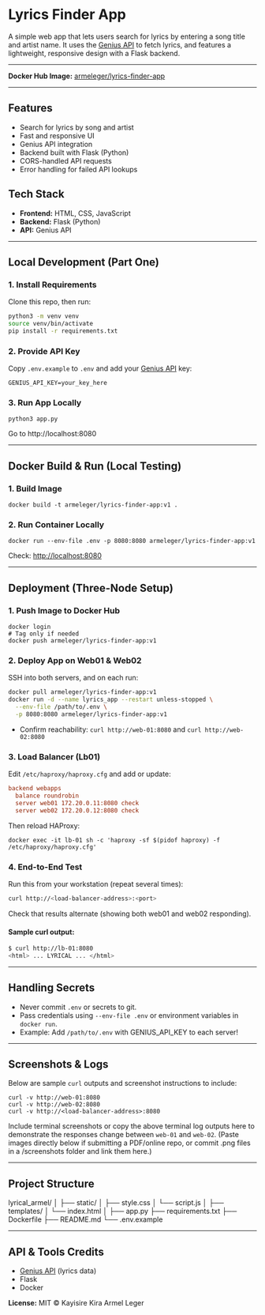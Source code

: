 # Lyrics Finder App

A simple web app that lets users search for lyrics by entering a song title and artist name. It uses the [Genius API](https://docs.genius.com/) to fetch lyrics, and features a lightweight, responsive design with a Flask backend.

---

**Docker Hub Image:** [armeleger/lyrics-finder-app](https://hub.docker.com/r/armeleger/lyrics-finder-app)

---

## Features

- Search for lyrics by song and artist
- Fast and responsive UI
- Genius API integration
- Backend built with Flask (Python)
- CORS-handled API requests
- Error handling for failed API lookups

## Tech Stack
- **Frontend:** HTML, CSS, JavaScript
- **Backend:** Flask (Python)
- **API:** Genius API

---

## Local Development (Part One)

### 1. Install Requirements
Clone this repo, then run:
```bash
python3 -m venv venv
source venv/bin/activate
pip install -r requirements.txt
```

### 2. Provide API Key
Copy `.env.example` to `.env` and add your [Genius API](https://genius.com/developers) key:
```
GENIUS_API_KEY=your_key_here
```

### 3. Run App Locally
```
python3 app.py
```
Go to http://localhost:8080

---

## Docker Build & Run (Local Testing)

### 1. Build Image
```
docker build -t armeleger/lyrics-finder-app:v1 .
```

### 2. Run Container Locally
```
docker run --env-file .env -p 8080:8080 armeleger/lyrics-finder-app:v1
```
Check: [http://localhost:8080](http://localhost:8080)

---

## Deployment (Three-Node Setup)

### 1. Push Image to Docker Hub
```
docker login
# Tag only if needed
docker push armeleger/lyrics-finder-app:v1
```

### 2. Deploy App on Web01 & Web02
SSH into both servers, and on each run:
```sh
docker pull armeleger/lyrics-finder-app:v1
docker run -d --name lyrics_app --restart unless-stopped \
  --env-file /path/to/.env \
  -p 8080:8080 armeleger/lyrics-finder-app:v1
```

- Confirm reachability: `curl http://web-01:8080` and `curl http://web-02:8080`

### 3. Load Balancer (Lb01)

Edit `/etc/haproxy/haproxy.cfg` and add or update:
```cfg
backend webapps
  balance roundrobin
  server web01 172.20.0.11:8080 check
  server web02 172.20.0.12:8080 check
```
Then reload HAProxy:
```
docker exec -it lb-01 sh -c 'haproxy -sf $(pidof haproxy) -f /etc/haproxy/haproxy.cfg'
```

### 4. End-to-End Test
Run this from your workstation (repeat several times):
```sh
curl http://<load-balancer-address>:<port>
```
Check that results alternate (showing both web01 and web02 responding).

#### **Sample curl output:**
```sh
$ curl http://lb-01:8080
<html> ... LYRICAL ... </html>
```

---

## Handling Secrets
- Never commit `.env` or secrets to git.
- Pass credentials using `--env-file .env` or environment variables in `docker run`.
- Example: Add `/path/to/.env` with GENIUS_API_KEY to each server!

---

## Screenshots & Logs

Below are sample `curl` outputs and screenshot instructions to include:

```
curl -v http://web-01:8080
curl -v http://web-02:8080
curl -v http://<load-balancer-address>:8080
```

Include terminal screenshots or copy the above terminal log outputs here to demonstrate the responses change between `web-01` and `web-02`. (Paste images directly below if submitting a PDF/online repo, or commit .png files in a /screenshots folder and link them here.)

---

## Project Structure
lyrical_armel/
│
├── static/
│   ├── style.css
│   └── script.js
│
├── templates/
│   └── index.html
│
├── app.py
├── requirements.txt
├── Dockerfile
├── README.md
└── .env.example

---

## API & Tools Credits
- [Genius API](https://docs.genius.com/) (lyrics data)
- Flask
- Docker

**License:** MIT © Kayisire Kira Armel Leger
